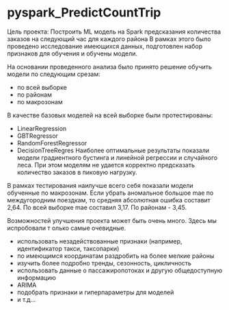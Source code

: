 # pyspark_PredictCountTrip

Цель проекта: Построить ML модель на Spark предсказания количества заказов на следующий час для каждого района В рамках этого было проведено исследование имеющихся данных, подготовлен набор признаков для обучения и обучены модели.

На основании проведенного анализа было принято решение обучить модели по следующим срезам:
 - по всей выборке
 - по районам
 - по макрозонам

В качестве базовых моделей на всей выборке были протестированы:
 - LinearRegression
 - GBTRegressor
 - RandomForestRegressor
 - DecisionTreeRegres
Наиболее оптимальные результаты показали модели градиентного бустинга и линейной регрессии и случайного леса. При этом моделям не удается корректно предсказать количество заказов в пиковую нагрузку.

В рамках тестирования наилучше всего себя показали модели обученные по макрозонам. Если убрать аномальное большое mae по междугородним поездкам, то средняя абсолютная ошибка составит 2,64. По всей выборке mae составил 3,17. По районам - 3,45.

Возможностей улучшения проекта может быть очень много. Здесь мы испробовали т олько самые очевидные.

 - использовать незадействованные признаки (например, идентификатор такси, таксопарки)
 - по имеющимся координатам раздробить на более мелкие районы
 - изучить более подробно тренды, сезонность, цикличность
 - использовать данные о пассажиропотоках и другую общедоступную информацию
 - ARIMA
 - подобрать признаки и гиперпараметры для моделей
 - и т.д...
